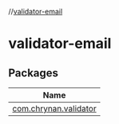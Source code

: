 //[validator-email](index.md)



# validator-email  


## Packages  
  
|  Name | 
|---|
| <a name="com.chrynan.validator////PointingToDeclaration/"></a>[com.chrynan.validator](validator-email/com.chrynan.validator/index.md)|

